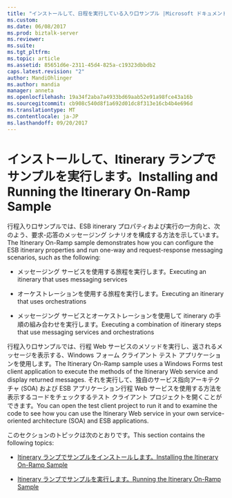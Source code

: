 ```yaml
---
title: "インストールして、日程を実行している入り口サンプル |Microsoft ドキュメント"
ms.custom: 
ms.date: 06/08/2017
ms.prod: biztalk-server
ms.reviewer: 
ms.suite: 
ms.tgt_pltfrm: 
ms.topic: article
ms.assetid: 85651d6e-2311-45d4-825a-c19323dbbdb2
caps.latest.revision: "2"
author: MandiOhlinger
ms.author: mandia
manager: anneta
ms.openlocfilehash: 19a34f2aba7a4933bd69aab52e91a98fce43a16b
ms.sourcegitcommit: cb908c540d8f1a692d01dc8f313e16cb4b4e696d
ms.translationtype: MT
ms.contentlocale: ja-JP
ms.lasthandoff: 09/20/2017
---
```

# <a name="installing-and-running-the-itinerary-on-ramp-sample"></a><span data-ttu-id="a53b9-102">インストールして、Itinerary ランプでサンプルを実行します。</span><span class="sxs-lookup"><span data-stu-id="a53b9-102">Installing and Running the Itinerary On-Ramp Sample</span></span>
<span data-ttu-id="a53b9-103">行程入り口サンプルでは、ESB itinerary プロパティおよび実行の一方向と、次のよう、要求-応答のメッセージング シナリオを構成する方法を示しています。</span><span class="sxs-lookup"><span data-stu-id="a53b9-103">The Itinerary On-Ramp sample demonstrates how you can configure the ESB itinerary properties and run one-way and request-response messaging scenarios, such as the following:</span></span>  
  
-   <span data-ttu-id="a53b9-104">メッセージング サービスを使用する旅程を実行します。</span><span class="sxs-lookup"><span data-stu-id="a53b9-104">Executing an itinerary that uses messaging services</span></span>  
  
-   <span data-ttu-id="a53b9-105">オーケストレーションを使用する旅程を実行します。</span><span class="sxs-lookup"><span data-stu-id="a53b9-105">Executing an itinerary that uses orchestrations</span></span>  
  
-   <span data-ttu-id="a53b9-106">メッセージング サービスとオーケストレーションを使用して itinerary の手順の組み合わせを実行します。</span><span class="sxs-lookup"><span data-stu-id="a53b9-106">Executing a combination of itinerary steps that use messaging services and orchestrations</span></span>  
  
 <span data-ttu-id="a53b9-107">行程入り口サンプルでは、行程 Web サービスのメソッドを実行し、返されるメッセージを表示する、Windows フォーム クライアント テスト アプリケーションを使用します。</span><span class="sxs-lookup"><span data-stu-id="a53b9-107">The Itinerary On-Ramp sample uses a Windows Forms test client application to execute the methods of the Itinerary Web service and display returned messages.</span></span> <span data-ttu-id="a53b9-108">それを実行して、独自のサービス指向アーキテクチャ (SOA) および ESB アプリケーション行程 Web サービスを使用する方法を表示するコードをチェックするテスト クライアント プロジェクトを開くことができます。</span><span class="sxs-lookup"><span data-stu-id="a53b9-108">You can open the test client project to run it and to examine the code to see how you can use the Itinerary Web service in your own service-oriented architecture (SOA) and ESB applications.</span></span>  
  
 <span data-ttu-id="a53b9-109">このセクションのトピックは次のとおりです。</span><span class="sxs-lookup"><span data-stu-id="a53b9-109">This section contains the following topics:</span></span>  
  
-   [<span data-ttu-id="a53b9-110">Itinerary ランプでサンプルをインストールします。</span><span class="sxs-lookup"><span data-stu-id="a53b9-110">Installing the Itinerary On-Ramp Sample</span></span>](../esb-toolkit/installing-the-itinerary-on-ramp-sample.md)  
  
-   [<span data-ttu-id="a53b9-111">Itinerary ランプでサンプルを実行します。</span><span class="sxs-lookup"><span data-stu-id="a53b9-111">Running the Itinerary On-Ramp Sample</span></span>](../esb-toolkit/running-the-itinerary-on-ramp-sample.md)
